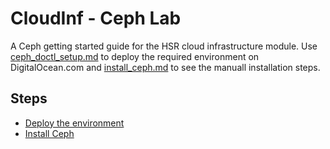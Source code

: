 # CloudInf - Ceph Lab
A Ceph getting started guide for the HSR cloud infrastructure module. Use [ceph_doctl_setup.md](ceph_doctl_setup.sh) to deploy the required environment on DigitalOcean.com and [install_ceph.md](install_ceph.md) to see the manuall installation steps.

## Steps
* [Deploy the environment](ceph_doctl_setup.sh)
* [Install Ceph](install_ceph.md)
